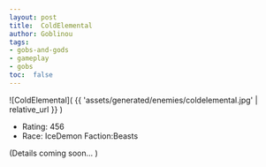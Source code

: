 ```yaml
---
layout: post
title:  ColdElemental
author: Goblinou
tags:
- gobs-and-gods
- gameplay
- gobs
toc:  false
---
```


![ColdElemental]( {{ 'assets/generated/enemies/coldelemental.jpg' | relative_url }} )
- Rating: 456
- Race: IceDemon  Faction:Beasts

(Details coming soon... )